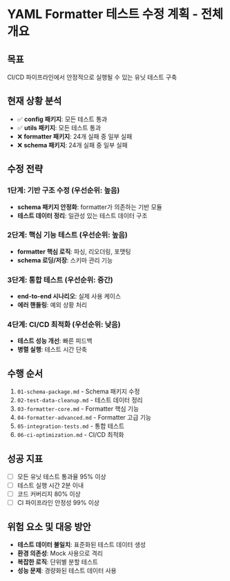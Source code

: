 # YAML Formatter 테스트 수정 계획 - 전체 개요

## 목표
CI/CD 파이프라인에서 안정적으로 실행될 수 있는 유닛 테스트 구축

## 현재 상황 분석
- ✅ **config 패키지**: 모든 테스트 통과
- ✅ **utils 패키지**: 모든 테스트 통과
- ❌ **formatter 패키지**: 24개 실패 중 일부 실패
- ❌ **schema 패키지**: 24개 실패 중 일부 실패

## 수정 전략

### 1단계: 기반 구조 수정 (우선순위: 높음)
- **schema 패키지 안정화**: formatter가 의존하는 기반 모듈
- **테스트 데이터 정리**: 일관성 있는 테스트 데이터 구조

### 2단계: 핵심 기능 테스트 (우선순위: 높음)
- **formatter 핵심 로직**: 파싱, 리오더링, 포맷팅
- **schema 로딩/저장**: 스키마 관리 기능

### 3단계: 통합 테스트 (우선순위: 중간)
- **end-to-end 시나리오**: 실제 사용 케이스
- **에러 핸들링**: 예외 상황 처리

### 4단계: CI/CD 최적화 (우선순위: 낮음)
- **테스트 성능 개선**: 빠른 피드백
- **병렬 실행**: 테스트 시간 단축

## 수행 순서
1. `01-schema-package.md` - Schema 패키지 수정
2. `02-test-data-cleanup.md` - 테스트 데이터 정리
3. `03-formatter-core.md` - Formatter 핵심 기능
4. `04-formatter-advanced.md` - Formatter 고급 기능
5. `05-integration-tests.md` - 통합 테스트
6. `06-ci-optimization.md` - CI/CD 최적화

## 성공 지표
- [ ] 모든 유닛 테스트 통과율 95% 이상
- [ ] 테스트 실행 시간 2분 이내
- [ ] 코드 커버리지 80% 이상
- [ ] CI 파이프라인 안정성 99% 이상

## 위험 요소 및 대응 방안
- **테스트 데이터 불일치**: 표준화된 테스트 데이터 생성
- **환경 의존성**: Mock 사용으로 격리
- **복잡한 로직**: 단위별 분할 테스트
- **성능 문제**: 경량화된 테스트 데이터 사용